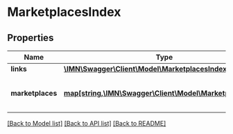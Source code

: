 # MarketplacesIndex

## Properties
Name | Type | Description | Notes
------------ | ------------- | ------------- | -------------
**links** | [**\IMN\Swagger\Client\Model\MarketplacesIndexLinks**](MarketplacesIndexLinks.md) |  | [optional] 
**marketplaces** | [**map[string,\IMN\Swagger\Client\Model\MarketplaceIndex]**](MarketplaceIndex.md) | The key is the marketplace code | [optional] 

[[Back to Model list]](../README.md#documentation-for-models) [[Back to API list]](../README.md#documentation-for-api-endpoints) [[Back to README]](../README.md)


